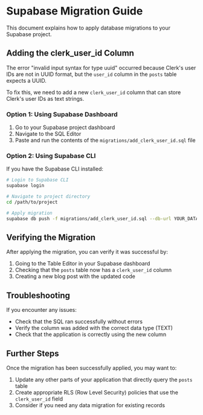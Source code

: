 # Supabase Migration Guide

This document explains how to apply database migrations to your Supabase project.

## Adding the clerk_user_id Column

The error "invalid input syntax for type uuid" occurred because Clerk's user IDs are not in UUID format, but the `user_id` column in the `posts` table expects a UUID.

To fix this, we need to add a new `clerk_user_id` column that can store Clerk's user IDs as text strings.

### Option 1: Using Supabase Dashboard

1. Go to your Supabase project dashboard
2. Navigate to the SQL Editor
3. Paste and run the contents of the `migrations/add_clerk_user_id.sql` file

### Option 2: Using Supabase CLI

If you have the Supabase CLI installed:

```bash
# Login to Supabase CLI
supabase login

# Navigate to project directory
cd /path/to/project

# Apply migration
supabase db push -f migrations/add_clerk_user_id.sql --db-url YOUR_DATABASE_URL
```

## Verifying the Migration

After applying the migration, you can verify it was successful by:

1. Going to the Table Editor in your Supabase dashboard
2. Checking that the `posts` table now has a `clerk_user_id` column
3. Creating a new blog post with the updated code

## Troubleshooting

If you encounter any issues:

- Check that the SQL ran successfully without errors
- Verify the column was added with the correct data type (TEXT)
- Check that the application is correctly using the new column

## Further Steps

Once the migration has been successfully applied, you may want to:

1. Update any other parts of your application that directly query the `posts` table
2. Create appropriate RLS (Row Level Security) policies that use the `clerk_user_id` field
3. Consider if you need any data migration for existing records
